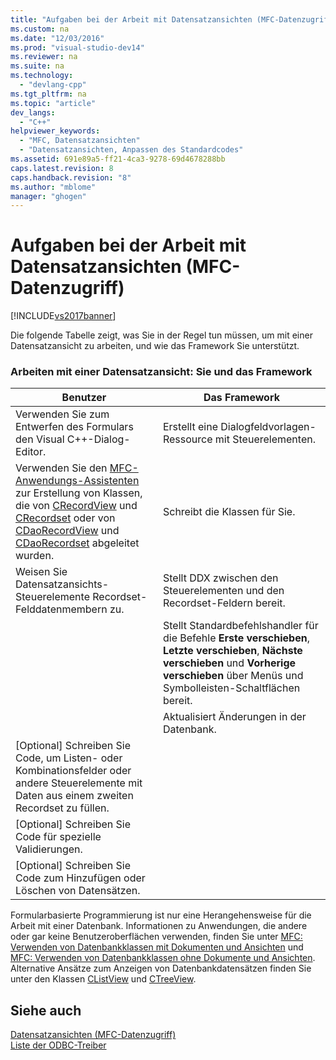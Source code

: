 ```yaml
---
title: "Aufgaben bei der Arbeit mit Datensatzansichten (MFC-Datenzugriff)"
ms.custom: na
ms.date: "12/03/2016"
ms.prod: "visual-studio-dev14"
ms.reviewer: na
ms.suite: na
ms.technology: 
  - "devlang-cpp"
ms.tgt_pltfrm: na
ms.topic: "article"
dev_langs: 
  - "C++"
helpviewer_keywords: 
  - "MFC, Datensatzansichten"
  - "Datensatzansichten, Anpassen des Standardcodes"
ms.assetid: 691e89a5-ff21-4ca3-9278-69d4678288bb
caps.latest.revision: 8
caps.handback.revision: "8"
ms.author: "mblome"
manager: "ghogen"
---
```

# Aufgaben bei der Arbeit mit Datensatzansichten (MFC-Datenzugriff)
[!INCLUDE[vs2017banner](../assembler/inline/includes/vs2017banner.md)]

Die folgende Tabelle zeigt, was Sie in der Regel tun müssen, um mit einer Datensatzansicht zu arbeiten, und wie das Framework Sie unterstützt.  
  
### Arbeiten mit einer Datensatzansicht: Sie und das Framework  
  
|Benutzer|Das Framework|  
|--------------|-------------------|  
|Verwenden Sie zum Entwerfen des Formulars den Visual C\+\+\-Dialog\-Editor.|Erstellt eine Dialogfeldvorlagen\-Ressource mit Steuerelementen.|  
|Verwenden Sie den [MFC\-Anwendungs\-Assistenten](../mfc/reference/database-support-mfc-application-wizard.md) zur Erstellung von Klassen, die von [CRecordView](../mfc/reference/crecordview-class.md) und [CRecordset](../mfc/reference/crecordset-class.md) oder von [CDaoRecordView](../mfc/reference/cdaorecordview-class.md) und [CDaoRecordset](../mfc/reference/cdaorecordset-class.md) abgeleitet wurden.|Schreibt die Klassen für Sie.|  
|Weisen Sie Datensatzansichts\-Steuerelemente Recordset\-Felddatenmembern zu.|Stellt DDX zwischen den Steuerelementen und den Recordset\-Feldern bereit.|  
||Stellt Standardbefehlshandler für die Befehle **Erste verschieben**, **Letzte verschieben**, **Nächste verschieben** und **Vorherige verschieben** über Menüs und Symbolleisten\-Schaltflächen bereit.|  
||Aktualisiert Änderungen in der Datenbank.|  
|\[Optional\] Schreiben Sie Code, um Listen\- oder Kombinationsfelder oder andere Steuerelemente mit Daten aus einem zweiten Recordset zu füllen.||  
|\[Optional\] Schreiben Sie Code für spezielle Validierungen.||  
|\[Optional\] Schreiben Sie Code zum Hinzufügen oder Löschen von Datensätzen.||  
  
 Formularbasierte Programmierung ist nur eine Herangehensweise für die Arbeit mit einer Datenbank.  Informationen zu Anwendungen, die andere oder gar keine Benutzeroberflächen verwenden, finden Sie unter [MFC: Verwenden von Datenbankklassen mit Dokumenten und Ansichten](../data/mfc-using-database-classes-with-documents-and-views.md) und [MFC: Verwenden von Datenbankklassen ohne Dokumente und Ansichten](../data/mfc-using-database-classes-without-documents-and-views.md).  Alternative Ansätze zum Anzeigen von Datenbankdatensätzen finden Sie unter den Klassen [CListView](../mfc/reference/clistview-class.md) und [CTreeView](../mfc/reference/ctreeview-class.md).  
  
## Siehe auch  
 [Datensatzansichten \(MFC\-Datenzugriff\)](../data/record-views-mfc-data-access.md)   
 [Liste der ODBC\-Treiber](../data/odbc/odbc-driver-list.md)